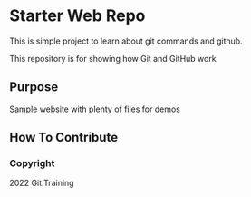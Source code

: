 # Starter Web Repo
This is simple project to learn about git commands and github.

This repository is for showing how Git and GitHub work

## Purpose

Sample website with plenty of files for demos

## How To Contribute

### Copyright 
2022 Git.Training